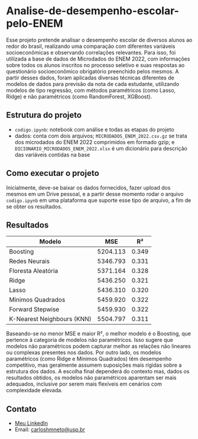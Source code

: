 # Analise-de-desempenho-escolar-pelo-ENEM

Esse projeto pretende analisar o desempenho escolar de diversos alunos ao redor do brasil, realizando uma comparação com diferentes variáveis socioeconômicas e observando correlações relevantes. Para isso, foi utilizada a base de dados de Microdados do ENEM 2022, com informações sobre todos os alunos inscritos no processo seletivo e suas respostas ao questionário socioeconômico obrigatório preenchido pelos mesmos. A partir desses dados, foram aplicadas diversas técnicas diferentes de modelos de dados para previsão da nota de cada estudante, utilizando modelos de tipo regressão, com métodos paramétricos (como Lasso, Ridge) e não paramétricos (como RandomForest, XGBoost).

## Estrutura do projeto

- `codigo.ipynb`: notebook com análise e todas as etapas do projeto
- dados: conta com dois arquivos; `MICRODADOS_ENEM_2022.csv.gz` se trata dos microdados do ENEM 2022 comprimidos em formado gzip; e `DICIONARIO_MICRODADOS_ENEM_2022.xlsx` é um dicionário para descrição das variáveis contidas na base

## Como executar o projeto
Inicialmente, deve-se baixar os dados fornecidos, fazer upload dos mesmos em um Drive pessoal, e a partir desse momento rodar o arquivo `codigo.ipynb` em uma plataforma que suporte esse tipo de arquivo, a fim de se obter os resultados.

## Resultados

| Modelo                     | MSE       | R²   |
|----------------------------|-----------|-------|
| Boosting                  | 5204.113  | 0.349 |
| Redes Neurais             | 5346.793  | 0.331 |
| Floresta Aleatória        | 5371.164  | 0.328 |
| Ridge                     | 5436.250  | 0.321 |
| Lasso                     | 5436.310  | 0.320 |
| Mínimos Quadrados         | 5459.920  | 0.322 |
| Forward Stepwise          | 5459.930  | 0.322 |
| K-Nearest Neighbours (KNN)| 5504.797  | 0.311 |

Baseando-se no menor MSE e maior R², o melhor modelo é o Boosting, que pertence à categoria de modelos não paramétricos. Isso sugere que modelos não paramétricos podem capturar melhor as relações não lineares ou complexas presentes nos dados. Por outro lado, os modelos paramétricos (como Ridge e Mínimos Quadrados) têm desempenho competitivo, mas geralmente assumem suposições mais rígidas sobre a estrutura dos dados. A escolha final dependerá do contexto mas, dados os resultados obtidos, os modelos não paramétricos aparentam ser mais adequados, inclusive por serem mais flexíveis em cenários com complexidade elevada.

## Contato
- [Meu LinkedIn](https://www.linkedin.com/in/carlos-neto-5668b0265/)
- Email: carloshmneto@usp.br
